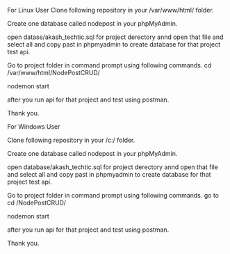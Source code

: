 For Linux User 
Clone following repository in your /var/www/html/ folder. 

Create one database called nodepost in your phpMyAdmin. 

open datase/akash_techtic.sql for project derectory annd open that file and select all and copy past in phpmyadmin to create database for that project test api. 

Go to project folder in command prompt using following commands. cd /var/www/html/NodePostCRUD/

nodemon start

after you run api for that project and test using postman.

Thank you.

For Windows User

Clone following repository in your /c:/ folder. 

Create one database called nodepost in your phpMyAdmin. 

open database/akash_techtic.sql for project derectory annd open that file and select all and copy past in phpmyadmin to create database for that project test api. 

Go to project folder in command prompt using following commands. go to cd /NodePostCRUD/

nodemon start

after you run api for that project and test using postman.

Thank you.

